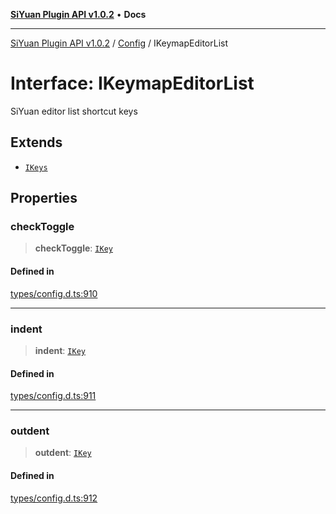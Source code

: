 [**SiYuan Plugin API v1.0.2**](../../../README.md) • **Docs**

---

[SiYuan Plugin API v1.0.2](../../../README.md) / [Config](../README.md) / IKeymapEditorList

# Interface: IKeymapEditorList

SiYuan editor list shortcut keys

## Extends

- [`IKeys`](IKeys.md)

## Properties

### checkToggle

> **checkToggle**: [`IKey`](IKey.md)

#### Defined in

[types/config.d.ts:910](https://github.com/siyuan-note/petal/tree/main/types/config.d.ts#L910)

---

### indent

> **indent**: [`IKey`](IKey.md)

#### Defined in

[types/config.d.ts:911](https://github.com/siyuan-note/petal/tree/main/types/config.d.ts#L911)

---

### outdent

> **outdent**: [`IKey`](IKey.md)

#### Defined in

[types/config.d.ts:912](https://github.com/siyuan-note/petal/tree/main/types/config.d.ts#L912)
